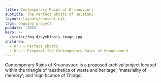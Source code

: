 ```yaml
---
title: Contemporary Ruins of Kruunuvuori
subtitle: The Perfect Ghosts of Helsinki
layout: layouts/content.njk
tags: ongoing project
pubdate: '2015'
hero: >-
  /static/img-d/symbiosis-image.jpg
children:
  - Kru ~ Perfect Ghosts
  - Kru ~ Proposal for Contemporary Ruins of Kruunuvuori
---
```

Contemporary Ruins of Kruunuvuori is a proposed archival project located within the triangle of ‘aesthetics of waste and heritage’; ‘materiality of memory’; and ‘significance of Things’.
